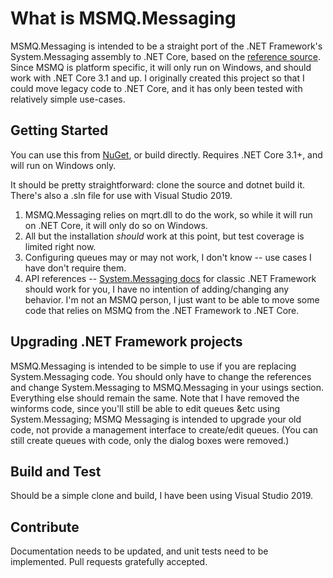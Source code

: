 # What is MSMQ.Messaging

MSMQ.Messaging is intended to be a straight port of the .NET Framework's System.Messaging assembly to .NET Core, based on the [reference source](https://github.com/microsoft/referencesource).  Since MSMQ is platform specific, it will only run on Windows, and should work with .NET Core 3.1 and up.  I originally created this project so that I could move legacy code to .NET Core, and it has only been tested with relatively simple use-cases.  


## Getting Started

You can use this from [NuGet](https://www.nuget.org/packages/MSMQ.Messaging/), or build directly.  Requires .NET Core 3.1+, and will run on Windows only.

It should be pretty straightforward: clone the source and dotnet build it. There's also a .sln file for use with Visual Studio 2019.  

1. MSMQ.Messaging relies on mqrt.dll to do the work, so while it will run on .NET Core, it will only do so on Windows.
2. All but the installation *should* work at this point, but test coverage is limited right now.
3. Configuring queues may or may not work, I don't know -- use cases I have don't require them.
4. API references -- [System.Messaging docs](https://docs.microsoft.com/en-us/dotnet/api/system.messaging?view=netframework-4.8) for classic .NET Framework should work for you, I have no intention of adding/changing any behavior.  I'm not an MSMQ person, I just want to be able to move some code that relies on MSMQ from the .NET Framework to .NET Core.  

## Upgrading .NET Framework projects

MSMQ.Messaging is intended to be simple to use if you are replacing System.Messaging code.  You should only have to change the references and change System.Messaging to MSMQ.Messaging in your usings section.  Everything else should remain the same.  Note that I have removed the winforms code, since you'll still be able to edit queues &etc using System.Messaging; MSMQ Messaging is intended to upgrade your old code, not provide a management interface to create/edit queues. (You can still create queues with code, only the dialog boxes were removed.)

## Build and Test

Should be a simple clone and build, I have been using Visual Studio 2019.

## Contribute

Documentation needs to be updated, and unit tests need to be implemented.  Pull requests gratefully accepted.
